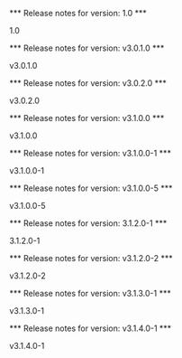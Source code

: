 

*** Release notes for version: 1.0 ***

1.0

*** Release notes for version: v3.0.1.0 ***

v3.0.1.0

*** Release notes for version: v3.0.2.0 ***

v3.0.2.0

*** Release notes for version: v3.1.0.0 ***

v3.1.0.0

*** Release notes for version: v3.1.0.0-1 ***

v3.1.0.0-1

*** Release notes for version: v3.1.0.0-5 ***

v3.1.0.0-5

*** Release notes for version: 3.1.2.0-1 ***

3.1.2.0-1

*** Release notes for version: v3.1.2.0-2 ***

v3.1.2.0-2

*** Release notes for version: v3.1.3.0-1 ***

v3.1.3.0-1

*** Release notes for version: v3.1.4.0-1 ***

v3.1.4.0-1